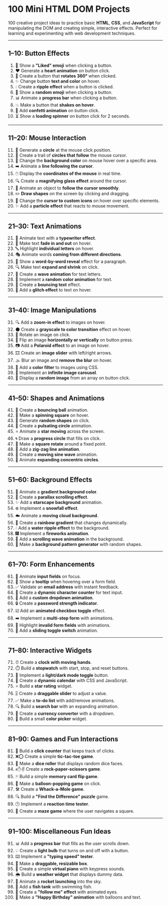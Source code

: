 # **100 Mini HTML DOM Projects**

100 creative project ideas to practice basic **HTML**, **CSS**, and **JavaScript** for manipulating the DOM and creating simple, interactive effects. Perfect for learning and experimenting with web development techniques.

---

## **1–10: Button Effects**

1. 🎉 Show a **"Liked" emoji** when clicking a button.
2. ❤️ Generate a **heart animation** on button click.
3. 🔄 Create a button that **rotates 360°** when clicked.
4. ✨ Change button **text and color** on hover.
5. 💧 Create a **ripple effect** when a button is clicked.
6. 🤩 Show a **random emoji** when clicking a button.
7. 📊 Animate a **progress bar** when clicking a button.
8. 💥 Make a button that **shakes on hover**.
9. 🎊 Add **confetti animation** on button click.
10. ⏳ Show a **loading spinner** on button click for 2 seconds.

---

## **11–20: Mouse Interaction**

11. 🎯 Generate a **circle** at the mouse click position.
12. 🐾 Create a trail of **circles that follow** the mouse cursor.
13. 🌈 Change the **background color** on mouse hover over a specific area.
14. ➡️ Animate a **line following the cursor**.
15. 🖱️ Display the **coordinates of the mouse** in real time.
16. 🔍 Create a **magnifying glass effect** around the cursor.
17. 🎥 Animate an object to **follow the cursor smoothly**.
18. ✏️ **Draw shapes** on the screen by clicking and dragging.
19. 🎨 Change the **cursor to custom icons** on hover over specific elements.
20. ✨ Add a **particle effect** that reacts to mouse movement.

---

## **21–30: Text Animations**

21. 📜 Animate text with a **typewriter effect**.
22. 🌟 Make text **fade in and out** on hover.
23. 🔤 Highlight **individual letters** on hover.
24. 🎭 Animate words **coming from different directions**.
25. 📝 Show a **word-by-word reveal** effect for a paragraph.
26. 🔍 Make text **expand and shrink** on click.
27. 🌊 Create a **wave animation** for text letters.
28. 🌈 Implement a **random color animation** for text.
29. 🏀 Create a **bouncing text** effect.
30. 🔧 Add a **glitch effect** to text on hover.

---

## **31–40: Image Manipulations**

31. 🔍 Add a **zoom-in effect** to images on hover.
32. 🌑 Create a **grayscale to color transition** effect on hover.
33. 🔄 Rotate an image on click.
34. 📸 Flip an image **horizontally or vertically** on button press.
35. 📷 Add a **Polaroid effect** to an image on hover.
36. 🎞️ Create an **image slider** with left/right arrows.
37. 🌫️ Blur an image and **remove the blur** on hover.
38. 🎨 Add a **color filter** to images using CSS.
39. 🔄 Implement an **infinite image carousel**.
40. 🎲 Display a **random image** from an array on button click.

---

## **41–50: Shapes and Animations**

41. 🏀 Create a **bouncing ball** animation.
42. 🔄 Make a **spinning square** on hover.
43. 🎨 Generate **random shapes** on click.
44. 🔵 Create a **pulsating circle** animation.
45. ⭐ Animate a **star moving** across the screen.
46. 🌀 Draw a **progress circle** that fills on click.
47. 🔁 Make a **square rotate** around a fixed point.
48. 🔀 Add a **zig-zag line animation**.
49. 🌊 Create a **moving sine wave** animation.
50. 🎯 Animate **expanding concentric circles**.

---

## **51–60: Background Effects**

51. 🌈 Animate a **gradient background color**.
52. 🌌 Create a **parallax scrolling effect**.
53. ✨ Add a **starscape background** animation.
54. ❄️ Implement a **snowfall effect**.
55. ☁️ Animate a **moving cloud background**.
56. 🌈 Create a **rainbow gradient** that changes dynamically.
57. 💧 Add a **water ripple effect** to the background.
58. 🎆 Implement a **fireworks animation**.
59. 🌊 Add a **scrolling wave animation** in the background.
60. 🎨 Make a **background pattern generator** with random shapes.

---

## **61–70: Form Enhancements**

61. 🔄 Animate **input fields** on focus.
62. 📝 Show a **tooltip** when hovering over a form field.
63. ✅ Validate an **email address** with instant feedback.
64. 🔢 Create a **dynamic character counter** for text input.
65. 🔽 Add a **custom dropdown animation**.
66. 🔒 Create a **password strength indicator**.
67. ☑️ Add an **animated checkbox toggle** effect.
68. ➡️ Implement a **multi-step form** with animations.
69. 🚨 Highlight **invalid form fields** with animations.
70. 🔀 Add a **sliding toggle switch** animation.

---

## **71–80: Interactive Widgets**

71. ⏰ Create a **clock with moving hands**.
72. ⏱️ Build a **stopwatch** with start, stop, and reset buttons.
73. 🌙 Implement a **light/dark mode toggle** button.
74. 📅 Create a **dynamic calendar** with CSS and JavaScript.
75. ⭐ Build a **star rating** widget.
76. 🎚️ Create a **draggable slider** to adjust a value.
77. ✅ Make a **to-do list** with add/remove animations.
78. 🔍 Build a **search bar** with an expanding animation.
79. 💱 Create a **currency converter** with a dropdown.
80. 🎨 Build a small **color picker** widget.

---

## **81–90: Games and Fun Interactions**

81. 🔢 Build a **click counter** that keeps track of clicks.
82. ❌⭕ Create a simple **tic-tac-toe game**.
83. 🎲 Make a **dice roller** that displays random dice faces.
84. ✊✋✌️ Create a **rock-paper-scissors game**.
85. 🃏 Build a simple **memory card flip game**.
86. 🎈 Make a **balloon-popping game** on click.
87. 🛠️ Create a **Whack-a-Mole game**.
88. 🔍 Build a **"Find the Difference" puzzle** game.
89. 🕒 Implement a **reaction time tester**.
90. 🧩 Create a **maze game** where the user navigates a square.

---

## **91–100: Miscellaneous Fun Ideas**

91. 📊 Add a **progress bar** that fills as the user scrolls down.
92. 💡 Create a **light bulb** that turns on and off with a button.
93. ⌨️ Implement a **"typing speed" tester**.
94. 🔲 Make a **draggable, resizable box**.
95. 🎹 Create a simple **virtual piano** with keypress sounds.
96. 🌦️ Build a **weather widget** that displays dummy data.
97. 🚀 Animate a **rocket launching** into the sky.
98. 🐠 Add a **fish tank** with swimming fish.
99. 👀 Create a **"follow me" effect** with animated eyes.
100. 🎉 Make a **"Happy Birthday" animation** with balloons and text.


